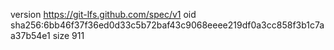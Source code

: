 version https://git-lfs.github.com/spec/v1
oid sha256:6bb46f37f36ed0d33c5b72baf43c9068eeee219df0a3cc858f3b1c7aa37b54e1
size 911
